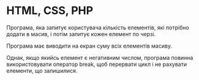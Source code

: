 # HTML, CSS, PHP

Програма, яка запитує користувача кількість елементів, які потрібно додати в масив, і потім запитує кожен елемент по черзі. 

Програма має виводити на екран суму всіх елементів масиву. 

Однак, якщо якийсь елемент є негативним числом, програма повинна використовувати оператор break, щоб перервати цикл і не рахувати елементи, що залишилися.

